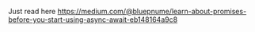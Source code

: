Just read here https://medium.com/@bluepnume/learn-about-promises-before-you-start-using-async-await-eb148164a9c8

